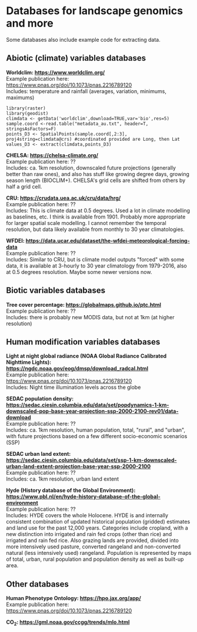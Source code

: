 # Databases for landscape genomics and more

Some databases also include example code for extracting data.

## Abiotic (climate) variables databases

**Worldclim: https://www.worldclim.org/** <br>
Example publication here: https://www.pnas.org/doi/10.1073/pnas.2216789120 <br>
Includes: temperature and rainfall (averages, variation, minimums, maximums)<br>

```
library(raster)
library(geodist)
climdata <- getData('worldclim',download=TRUE,var='bio',res=5)
sample.coord <-read.table("metadata_au.txt", header=T, stringsAsFactors=F)
points_D3 <- SpatialPoints(sample.coord[,2:3], proj4string=climdata@crs) #coordinated provided are Long, then Lat
values_D3 <- extract(climdata,points_D3)
```

<p>
  
**CHELSA: https://chelsa-climate.org/ <br>**
Example publication here: ?? <br>
Includes: ca. 1km resolution, downscaled future projections (generally better than raw ones),  and also has stuff like growing degree days, growing season length (BIOCLIM+). CHELSA's grid cells are shifted from others by half a grid cell.

</p>

<p>
  
**CRU: https://crudata.uea.ac.uk/cru/data/hrg/ <br>**
Example publication here: ?? <br>
Includes: This is climate data at 0.5 degrees. Used a lot in climate modelling as baselines, etc. I think is available from 1901. Probably more appropriate for larger spatial scale modelling. I cannot remember the temporal resolution, but data likely available from monthly to 30 year climatologies.

</p>

<p>
  
**WFDEI: https://data.ucar.edu/dataset/the-wfdei-meteorological-forcing-data <br>**
Example publication here: ?? <br>
Includes: Similar to CRU, but is climate model outputs "forced" with some data, it is available at 3-hourly to 30 year climatology from 1979-2016, also at 0.5 degrees resolution. Maybe some newer versions now.

</p>


## Biotic variables databases

<p>
  
**Tree cover percentage: https://globalmaps.github.io/ptc.html <br>**
Example publication here: ?? <br>
Includes: there is probably new MODIS data, but not at 1km (at higher resolution)

</p>

## Human modification variables databases

<p>
  
**Light at night global radiance (NOAA Global Radiance Calibrated Nighttime Lights): https://ngdc.noaa.gov/eog/dmsp/download_radcal.html <br>**
Example publication here: https://www.pnas.org/doi/10.1073/pnas.2216789120 <br>
Includes: Night time illumination levels across the globe

</p>

<p>
  
**SEDAC population density: https://sedac.ciesin.columbia.edu/data/set/popdynamics-1-km-downscaled-pop-base-year-projection-ssp-2000-2100-rev01/data-download <br>**
Example publication here: ?? <br>
Includes: ca. 1km resolution, human population, total, "rural", and "urban", with future projections based on a few different socio-economic scenarios (SSP)

</p>

<p>
  
**SEDAC urban land extent: https://sedac.ciesin.columbia.edu/data/set/ssp-1-km-downscaled-urban-land-extent-projection-base-year-ssp-2000-2100 <br>**
Example publication here: ?? <br>
Includes: ca. 1km resolution, urban land extent

</p>

<p>
  
**Hyde (History database of the Global Environment): https://www.pbl.nl/en/hyde-history-database-of-the-global-environment <br>**
Example publication here: ?? <br>
Includes: HYDE covers the whole Holocene. HYDE is and internally consistent combination of updated historical population (gridded) estimates and land use for the past 12,000 years. Categories include cropland, with a new distinction into irrigated and rain fed crops (other than rice) and irrigated and rain fed rice. Also grazing lands are provided, divided into more intensively used pasture, converted rangeland and non-converted natural (less intensively used) rangeland. Population is represented by maps of total, urban, rural population and population density as well as built-up area.

</p>


## Other databases

**Human Phenotype Ontology: https://hpo.jax.org/app/ <br>**
Example publication here: https://www.pnas.org/doi/10.1073/pnas.2216789120

**CO<sub>2</sub>: https://gml.noaa.gov/ccgg/trends/mlo.html <br>**
